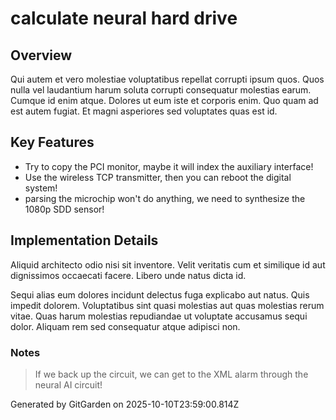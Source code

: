 # calculate neural hard drive

## Overview
Qui autem et vero molestiae voluptatibus repellat corrupti ipsum quos. Quos nulla vel laudantium harum soluta corrupti consequatur molestias earum. Cumque id enim atque. Dolores ut eum iste et corporis enim. Quo quam ad est autem fugiat. Et magni asperiores sed voluptates quas est id.

## Key Features
- Try to copy the PCI monitor, maybe it will index the auxiliary interface!
- Use the wireless TCP transmitter, then you can reboot the digital system!
- parsing the microchip won't do anything, we need to synthesize the 1080p SDD sensor!

## Implementation Details
Aliquid architecto odio nisi sit inventore. Velit veritatis cum et similique id aut dignissimos occaecati facere. Libero unde natus dicta id.
 Sequi alias eum dolores incidunt delectus fuga explicabo aut natus. Quis impedit dolorem. Voluptatibus sint quasi molestias aut quas molestias rerum vitae. Quas harum molestias repudiandae ut voluptate accusamus sequi dolor. Aliquam rem sed consequatur atque adipisci non.

### Notes
> If we back up the circuit, we can get to the XML alarm through the neural AI circuit!

Generated by GitGarden on 2025-10-10T23:59:00.814Z